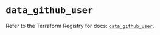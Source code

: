 # `data_github_user`

Refer to the Terraform Registry for docs: [`data_github_user`](https://registry.terraform.io/providers/integrations/github/6.2.2/docs/data-sources/user).
